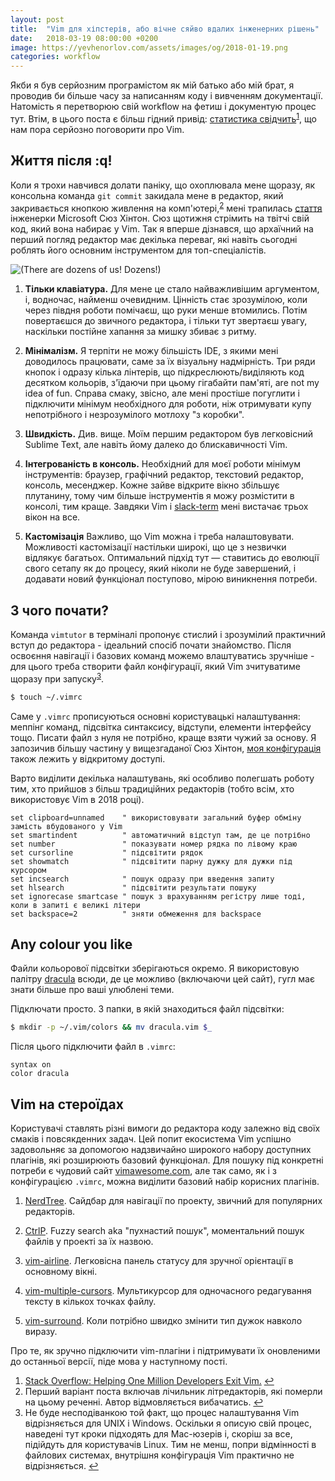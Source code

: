 ```yaml
---
layout: post
title:  "Vim для хіпстерів, або вічне сяйво вдалих інженерних рішень"
date:   2018-03-19 08:00:00 +0200
image: https://yevhenorlov.com/assets/images/og/2018-01-19.png
categories: workflow
---
```


Якби я був серйозним програмістом як мій батько або мій брат, я проводив би
більше часу за написанням коду і вивченням документації. Натомість я перетворюю
свій workflow на фетиш і документую процес тут. Втім, в цього поста є більш гідний
привід: [статистика
свідчить](/assets/images/img/country_stuck_vim-1-2-1024x1024.png)<sup><a href="#fn1" id="ref1">1</a></sup>, що
нам пора серйозно поговорити про Vim.

## Життя після :q!

Коли я трохи навчився долати паніку, що охоплювала мене щоразу, як консольна
команда `git commit` закидала мене в редактор, який закривається кнопкою
живлення на комп'ютері,<sup><a href="#fn2" id="ref2">2</a></sup> мені трапилась [стаття](https://medium.freecodecamp.org/lessons-from-my-first-year-of-live-coding-on-twitch-41a32e2f41c1)
інженерки Microsoft Сюз Хінтон. Сюз щотижня стрімить на твітчі свій код, який
вона набирає у Vim. Так я вперше дізнався, що архаїчний на перший
погляд редактор має декілька переваг, які навіть сьогодні роблять його основним
інструментом для топ-спеціалістів.

![(There are dozens of us! Dozens!)](/assets/images/gif/dozens-of-us.gif)

1. **Тільки клавіатура.** Для мене це стало найважливішим аргументом, і, водночас,
   найменш очевидним. Цінність стає зрозумілою, коли через півдня
   роботи помічаєш, що руки менше втомились. Потім повертаєшся до звичного
   редактора, і тільки тут звертаєш увагу, наскільки постійне хапання за мишку
   збиває з ритму.

2. **Мінімалізм.** Я терпіти не можу більшість IDE, з якими мені доводилось
   працювати, саме за їх візуальну надмірність. Три ряди кнопок і одразу кілька
   лінтерів, що підкреслюють/виділяють код десятком кольорів, з'їдаючи при цьому
   гігабайти пам'яті, are not my idea of fun. Справа смаку, звісно, але мені
   простіше погуглити і підключити мінімум необхідного для роботи, ніж отримувати
   купу непотрібного і незрозумілого мотлоху "з коробки".

3. **Швидкість.** Див. вище. Моїм першим редактором був легковісний Sublime Text,
   але навіть йому далеко до блискавичності Vim.

4. **Інтегрованість в консоль.** Необхідний для моєї роботи мінімум інструментів:
   браузер, графічний редактор, текстовий редактор, консоль, месенджер. Кожне
   зайве відкрите вікно збільшує плутанину, тому чим більше інструментів я можу
   розмістити в консолі, тим краще. Завдяки Vim і
   [slack-term](https://github.com/erroneousboat/slack-term) мені вистачає трьох
   вікон на все.

5. **Кастомізація** Важливо, що Vim можна і треба налаштовувати. Можливості
   кастомізації настільки широкі, що це з незвички відлякує багатьох. Оптимальний
   підхід тут — ставитись до еволюції свого сетапу як до процесу, який ніколи не
   буде завершений, і додавати новий функціонал поступово, мірою виникнення потреби.

## З чого почати?

Команда `vimtutor` в терміналі пропонує стислий і зрозумілий практичний вступ
до редактора - ідеальний спосіб почати знайомство. Після освоєння навігації і
базових команд можемо влаштуватись зручніше - для цього треба створити файл
конфігурації, який Vim зчитуватиме щоразу при запуску<sup><a href="#fn3" id="ref3">3</a></sup>.

```bash
$ touch ~/.vimrc
```

Саме у `.vimrc` прописуються основні користувацькі налаштування: меппінг команд,
підсвітка синтаксису, відступи, елементи інтерфейсу тощо. Писати файл з нуля не
потрібно, краще взяти чужий за основу. Я запозичив більшу частину у вищезгаданої
Сюз Хінтон, [моя конфігурація](https://github.com/yevhenorlov/dotfiles/blob/master/.vimrc)
також лежить у відкритому доступі.

Варто виділити декілька налаштувань, які особливо полегшать роботу тим, хто
прийшов з більш традиційних редакторів (тобто всім, хто використовує Vim в 2018 році).

```
set clipboard=unnamed    " використовувати загальний буфер обміну замість вбудованого у Vim
set smartindent          " автоматичний відступ там, де це потрібно
set number               " показувати номер рядка по лівому краю
set cursorline           " підсвітити рядок
set showmatch            " підсвітити парну дужку для дужки під курсором
set incsearch            " пошук одразу при введення запиту
set hlsearch             " підсвітити результати пошуку
set ignorecase smartcase " пошук з врахуванням регістру лише тоді, коли в запиті є великі літери
set backspace=2          " зняти обмеження для backspace
```

## Any colour you like

Файли кольорової підсвітки зберігаються окремо. Я використовую палітру
[dracula](https://draculatheme.com/vim/) всюди, де це можливо (включаючи цей
сайт), гугл має знати більше про ваші улюблені теми.

Підключати просто. З папки, в якій знаходиться файл підсвітки:

```bash
$ mkdir -p ~/.vim/colors && mv dracula.vim $_
```

Після цього підключити файл в `.vimrc`:

```vim
syntax on
color dracula
```

## Vim на стероїдах

Користувачі ставлять різні вимоги до редактора коду залежно від своїх смаків і
повсякденних задач. Цей попит екосистема Vim успішно задовольняє за допомогою
надзвичайно широкого набору доступних плагінів, які розширюють базовий
функціонал. Для пошуку під конкретні потреби є чудовий сайт
[vimawesome.com](https://vimawesome.com/), але так само, як і з конфігурацією
`.vimrc`, можна виділити базовий набір корисних плагінів.

1. [NerdTree](https://github.com/scrooloose/nerdtree). Сайдбар для навігації по проекту, звичний для популярних редакторів.

2. [CtrlP](https://github.com/ctrlpvim/ctrlp.vim). Fuzzy search aka "пухнастий пошук", моментальний пошук файлів у проекті за їх назвою.

3. [vim-airline](https://github.com/vim-airline/vim-airline). Легковісна панель статусу для зручної орієнтації в основному вікні.

4. [vim-multiple-cursors](https://github.com/terryma/vim-multiple-cursors/).
   Мультикурсор для одночасного редагування тексту в кількох точках файлу.

5. [vim-surround](https://github.com/tpope/vim-surround). Коли потрібно швидко змінити
   тип дужок навколо виразу.

Про те, як зручно підключити vim-плагіни і підтримувати їх оновленими до останньої
версії, піде мова у наступному пості.

<aside class="footnotes">
  <ol><li id="fn1"><a href="https://stackoverflow.blog/2017/05/23/stack-overflow-helping-one-million-developers-exit-vim/">Stack Overflow: Helping One Million Developers Exit Vim.</a>
  <a href="#ref1" title="Повернутися до зноски 1 в тексті.">&#8617;</a></li>
    <li id="fn2">Перший варіант поста включав лічильник літредакторів, які
    померли на цьому реченні. Автор відмовляється вибачатись.
<a href="#ref2" title="Повернутися до зноски 2 в тексті.">&#8617;</a></li>

<li id="fn3">Не буде несподіванкою той факт, що процес налаштування Vim відрізняється для UNIX і
Windows. Оскільки я описую свій процес, наведені тут кроки підходять для Mac-юзерів
і, скоріш за все, підійдуть для користувачів Linux. Тим не менш, попри відмінності в
файлових системах, внутрішня конфігурація Vim практично не відрізняється.
<a href="#ref3" title="Повернутися до зноски 3 в тексті.">&#8617;</a></li>
  </ol>
</aside>

